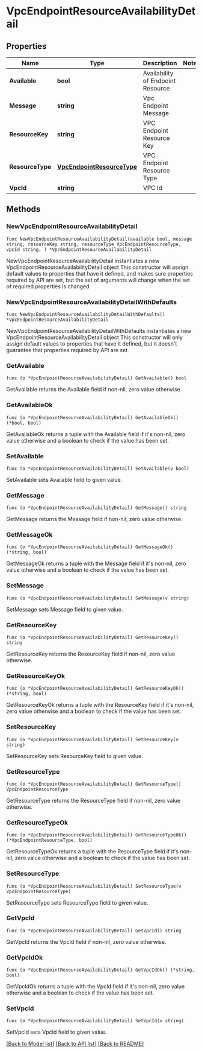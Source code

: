# VpcEndpointResourceAvailabilityDetail

## Properties

Name | Type | Description | Notes
------------ | ------------- | ------------- | -------------
**Available** | **bool** | Availability of Endpoint Resource | 
**Message** | **string** | Vpc Endpoint Message | 
**ResourceKey** | **string** | VPC Endpoint Resource Key | 
**ResourceType** | [**VpcEndpointResourceType**](VpcEndpointResourceType.md) | VPC Endpoint Resource Type | 
**VpcId** | **string** | VPC Id | 

## Methods

### NewVpcEndpointResourceAvailabilityDetail

`func NewVpcEndpointResourceAvailabilityDetail(available bool, message string, resourceKey string, resourceType VpcEndpointResourceType, vpcId string, ) *VpcEndpointResourceAvailabilityDetail`

NewVpcEndpointResourceAvailabilityDetail instantiates a new VpcEndpointResourceAvailabilityDetail object
This constructor will assign default values to properties that have it defined,
and makes sure properties required by API are set, but the set of arguments
will change when the set of required properties is changed

### NewVpcEndpointResourceAvailabilityDetailWithDefaults

`func NewVpcEndpointResourceAvailabilityDetailWithDefaults() *VpcEndpointResourceAvailabilityDetail`

NewVpcEndpointResourceAvailabilityDetailWithDefaults instantiates a new VpcEndpointResourceAvailabilityDetail object
This constructor will only assign default values to properties that have it defined,
but it doesn't guarantee that properties required by API are set

### GetAvailable

`func (o *VpcEndpointResourceAvailabilityDetail) GetAvailable() bool`

GetAvailable returns the Available field if non-nil, zero value otherwise.

### GetAvailableOk

`func (o *VpcEndpointResourceAvailabilityDetail) GetAvailableOk() (*bool, bool)`

GetAvailableOk returns a tuple with the Available field if it's non-nil, zero value otherwise
and a boolean to check if the value has been set.

### SetAvailable

`func (o *VpcEndpointResourceAvailabilityDetail) SetAvailable(v bool)`

SetAvailable sets Available field to given value.


### GetMessage

`func (o *VpcEndpointResourceAvailabilityDetail) GetMessage() string`

GetMessage returns the Message field if non-nil, zero value otherwise.

### GetMessageOk

`func (o *VpcEndpointResourceAvailabilityDetail) GetMessageOk() (*string, bool)`

GetMessageOk returns a tuple with the Message field if it's non-nil, zero value otherwise
and a boolean to check if the value has been set.

### SetMessage

`func (o *VpcEndpointResourceAvailabilityDetail) SetMessage(v string)`

SetMessage sets Message field to given value.


### GetResourceKey

`func (o *VpcEndpointResourceAvailabilityDetail) GetResourceKey() string`

GetResourceKey returns the ResourceKey field if non-nil, zero value otherwise.

### GetResourceKeyOk

`func (o *VpcEndpointResourceAvailabilityDetail) GetResourceKeyOk() (*string, bool)`

GetResourceKeyOk returns a tuple with the ResourceKey field if it's non-nil, zero value otherwise
and a boolean to check if the value has been set.

### SetResourceKey

`func (o *VpcEndpointResourceAvailabilityDetail) SetResourceKey(v string)`

SetResourceKey sets ResourceKey field to given value.


### GetResourceType

`func (o *VpcEndpointResourceAvailabilityDetail) GetResourceType() VpcEndpointResourceType`

GetResourceType returns the ResourceType field if non-nil, zero value otherwise.

### GetResourceTypeOk

`func (o *VpcEndpointResourceAvailabilityDetail) GetResourceTypeOk() (*VpcEndpointResourceType, bool)`

GetResourceTypeOk returns a tuple with the ResourceType field if it's non-nil, zero value otherwise
and a boolean to check if the value has been set.

### SetResourceType

`func (o *VpcEndpointResourceAvailabilityDetail) SetResourceType(v VpcEndpointResourceType)`

SetResourceType sets ResourceType field to given value.


### GetVpcId

`func (o *VpcEndpointResourceAvailabilityDetail) GetVpcId() string`

GetVpcId returns the VpcId field if non-nil, zero value otherwise.

### GetVpcIdOk

`func (o *VpcEndpointResourceAvailabilityDetail) GetVpcIdOk() (*string, bool)`

GetVpcIdOk returns a tuple with the VpcId field if it's non-nil, zero value otherwise
and a boolean to check if the value has been set.

### SetVpcId

`func (o *VpcEndpointResourceAvailabilityDetail) SetVpcId(v string)`

SetVpcId sets VpcId field to given value.



[[Back to Model list]](../README.md#documentation-for-models) [[Back to API list]](../README.md#documentation-for-api-endpoints) [[Back to README]](../README.md)


